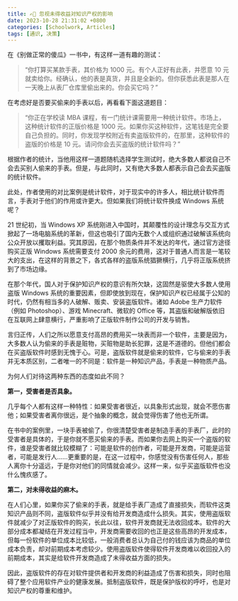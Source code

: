 ```yaml
---
title: ✍🏻 忽视未得收益对知识产权的影响
date: 2023-10-28 21:31:02 +0800
categories: [Schoolwork, Articles]
tags: [通识, 决策]
---
```


在《别做正常的傻瓜》一书中，有这样一道有趣的测试：

> “你打算买某款手表，其价格为 1000 元。有个人正好有此表，并愿意 10 元就卖给你。经确认，他的表是真货，并且是全新的。但你获悉此表是那人在一天晚上从表厂仓库里偷出来的。你会买它吗？”

在考虑好是否要买偷来的手表以后，再看看下面这道题目：

> “你正在学校读 MBA 课程，有一门统计课需要用一种统计软件。市场上，这种统计软件的正版价格是 1000 元。如果你买这种软件，这笔钱是完全要自己负担的。同时，你发现学校附近有卖盗版软件的，在那里，这种软件的盗版的价格是 10 元。请问你会去买盗版的统计软件吗？”

根据作者的统计，当他用这样一道题随机选择学生测试时，绝大多数人都说自己不会去买别人偷来的手表。但是，与此同时，又有绝大多数人都表示自己会去买盗版的统计软件。

此处，作者使用的对比案例是统计软件，对于现实中的许多人，相比统计软件而言，手表对于他们的作用或许更大。但如果我们将统计软件换成 Windows 系统呢？

21 世纪初，当 Windows XP 系统刚进入中国时，其颠覆性的设计理念与交互方式掀起了一场电脑系统的革新，但这也吸引了国内无数个人或组织通过破解该系统向公众开放以攫取利益。究其原因，在那个物质条件并不发达的年代，通过官方途径购买正版 Windows 系统需要支付 2000 余元的费用，这对于普通人而言是一笔较大的支出，在这样的背景之下，各式各样的盗版系统猖獗横行，几乎将正版系统挤到了市场边缘。

在那个年代，国人对于保护知识产权的意识有所欠缺，这固然是驱使大多数人使用盗版 Windows 系统的重要因素，但即使放到现在，保护知识产权已经属于公知的时代，仍然有相当多的人破解、贩卖、安装盗版软件。诸如 Adobe 生产力软件（例如 Photoshop）、游戏 Minecraft、微软的 Office 等，其盗版和破解版依旧在互联网上肆意横行，严重影响了正版软件制作公司的开发与销售。

言归正传，人们之所以愿意支付高昂的费用买一块表而非一个软件，主要是因为，大多数人认为偷来的手表是赃物，买赃物是助长犯罪，这是不道德的。但他们都会在买盗版软件时感到无愧于心。可是，盗版软件就是偷来的软件，它与偷来的手表并无本质区别，二者唯一的不同是：软件是一种知识产品，手表是一种物质产品。

为何人们对待这两种东西的态度如此不同？

**第一，受害者是否具象。**

几乎每个人都有这样一种特性：如果受害者很近，以具象形式出现，就会不愿伤害他；如果受害者离你很远，是个抽象的概念，就会觉得伤害了他也无所谓。

在书中的案例里，一块手表被偷了，你很清楚受害者是制造手表的手表厂，此时的受害者是具体的，于是你就不愿买偷来的手表。而如果你去网上购买一个盗版的软件，谁是受害者就比较模糊了：可能是软件的创作者，可能是开发商，可能是运营者，可能是发行人……更重要的是，在这一过程中，你感觉没有伤害任何人，那些人离你十分遥远，于是你对他们的同情就会减少。这样一来，似乎买盗版软件也没什么愧疚感了。

**第二，对未得收益的麻木。**

在人们心里，如果你买了偷来的手表，就是给手表厂造成了直接损失，而软件这类知识产品则不同，盗版软件似乎并没有给开发商造成什么损失。其实，使用盗版软件就减少了对正版软件的购买，长此以往，软件开发商就无法收回成本。软件的大部分成本都凝结在开发过程当中，开发商需要收回的也正是这些高昂的开发成本，但每一份软件的单位成本比较低，一般消费者总认为自己付的钱应该为商品的单位成本负责，却对前期成本考虑较少。使用盗版软件使得软件开发商难以收回投入的前期成本，其实是给软件开发商造成了未得收益方面的损失。

因此，盗版软件的存在对软件提供者和开发商的利益造成了伤害和损失，同时也阻碍了整个应用软件产业的健康发展。抵制盗版软件，既是保护版权的呼吁，也是对知识产权的尊重和维护。
